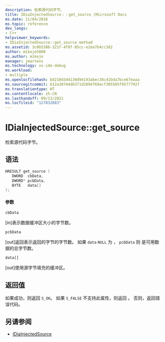 ```yaml
---
description: 检索源代码字节。
title: IDiaInjectedSource：：get_source |Microsoft Docs
ms.date: 11/04/2016
ms.topic: reference
dev_langs:
- C++
helpviewer_keywords:
- IDiaInjectedSource::get_source method
ms.assetid: 3c0b5386-321f-4f8f-85cc-e2ee7b4cc3d2
author: mikejo5000
ms.author: mikejo
manager: jmartens
ms.technology: vs-ide-debug
ms.workload:
- multiple
ms.openlocfilehash: bd210d3d4130d94193abec38c41bda7bce67eaaa
ms.sourcegitcommit: b12a38744db371d2894769ecf305585f9577792f
ms.translationtype: HT
ms.contentlocale: zh-CN
ms.lasthandoff: 09/13/2021
ms.locfileid: "127832083"
---
```

# <a name="idiainjectedsourceget_source"></a>IDiaInjectedSource::get_source
检索源代码字节。

## <a name="syntax"></a>语法

```C++
HRESULT get_source ( 
   DWORD  cbData,
   DWORD* pcbData,
   BYTE   data[]
);
```

#### <a name="parameters"></a>参数
 `cbData`

[in]表示数据缓冲区大小的字节数。

 `pcbData`

[out]返回表示返回的字节的字节数。 如果 `data` `NULL` 为 ， `pcbData` 则 是可用数据的总字节数。

 `data[]`

[out]使用源字节填充的缓冲区。

## <a name="return-value"></a>返回值
 如果成功，则返回 `S_OK`。 如果 `S_FALSE` 不支持此属性，则返回 。 否则，返回错误代码。

## <a name="see-also"></a>另请参阅
- [IDiaInjectedSource](../../debugger/debug-interface-access/idiainjectedsource.md)
